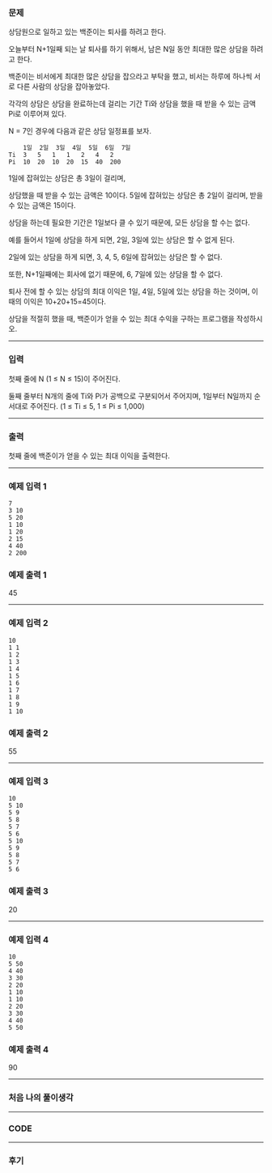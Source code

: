 ### 문제

상담원으로 일하고 있는 백준이는 퇴사를 하려고 한다.

오늘부터 N+1일째 되는 날 퇴사를 하기 위해서, 남은 N일 동안 최대한 많은 상담을 하려고 한다.

백준이는 비서에게 최대한 많은 상담을 잡으라고 부탁을 했고, 비서는 하루에 하나씩 서로 다른 사람의 상담을 잡아놓았다.

각각의 상담은 상담을 완료하는데 걸리는 기간 Ti와 상담을 했을 때 받을 수 있는 금액 Pi로 이루어져 있다.

N = 7인 경우에 다음과 같은 상담 일정표를 보자.

```
 	1일	2일	3일	4일	5일	6일	7일
Ti	3	5	1	1	2	4	2
Pi	10	20	10	20	15	40	200
```

1일에 잡혀있는 상담은 총 3일이 걸리며, 

상담했을 때 받을 수 있는 금액은 10이다. 5일에 잡혀있는 상담은 총 2일이 걸리며, 받을 수 있는 금액은 15이다.

상담을 하는데 필요한 기간은 1일보다 클 수 있기 때문에, 모든 상담을 할 수는 없다.

예를 들어서 1일에 상담을 하게 되면, 2일, 3일에 있는 상담은 할 수 없게 된다.

2일에 있는 상담을 하게 되면, 3, 4, 5, 6일에 잡혀있는 상담은 할 수 없다.

또한, N+1일째에는 회사에 없기 때문에, 6, 7일에 있는 상담을 할 수 없다.

퇴사 전에 할 수 있는 상담의 최대 이익은 1일, 4일, 5일에 있는 상담을 하는 것이며, 이때의 이익은 10+20+15=45이다.

상담을 적절히 했을 때, 백준이가 얻을 수 있는 최대 수익을 구하는 프로그램을 작성하시오.

-----------------------------------------------------

### 입력

첫째 줄에 N (1 ≤ N ≤ 15)이 주어진다.

둘째 줄부터 N개의 줄에 Ti와 Pi가 공백으로 구분되어서 주어지며, 1일부터 N일까지 순서대로 주어진다. (1 ≤ Ti ≤ 5, 1 ≤ Pi ≤ 1,000)

------------------------------------------------------

### 출력

첫째 줄에 백준이가 얻을 수 있는 최대 이익을 출력한다.

----------------------------------------------------

### 예제 입력 1 
```
7
3 10
5 20
1 10
1 20
2 15
4 40
2 200
```

### 예제 출력 1 

45

-------------------------------------------

### 예제 입력 2 

```
10
1 1
1 2
1 3
1 4
1 5
1 6
1 7
1 8
1 9
1 10
```

### 예제 출력 2 

55

---------------------------------------------

### 예제 입력 3 

```
10
5 10
5 9
5 8
5 7
5 6
5 10
5 9
5 8
5 7
5 6
```

### 예제 출력 3 

20

-------------------------------------------

### 예제 입력 4 

```
10
5 50
4 40
3 30
2 20
1 10
1 10
2 20
3 30
4 40
5 50
```

### 예제 출력 4 

90

-----------------------------------------------

### 처음 나의 풀이생각


----------------------------------------------

### CODE


---------------------------------------------

### 후기

